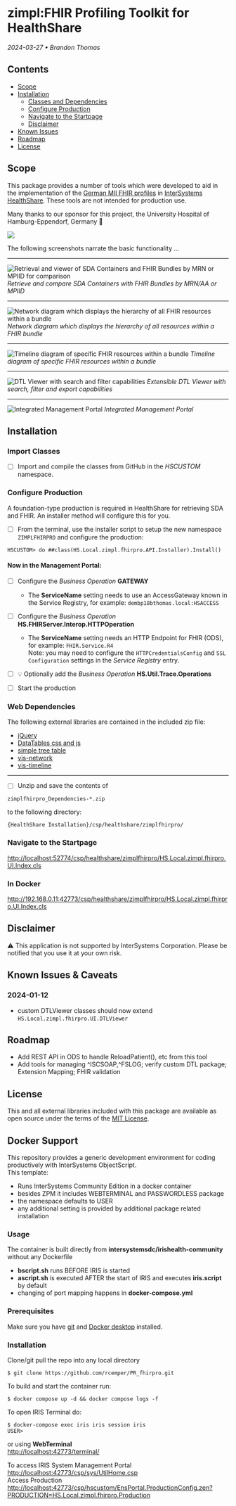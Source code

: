 # zimpl:FHIR Profiling Toolkit for HealthShare
*2024-03-27 • Brandon Thomas*

## Contents
- [Scope](#scope)
- [Installation](#installation)
    - [Classes and Dependencies](#classes-and-dependencies)
    - [Configure Production](#configure-production)
    - [Navigate to the Startpage](#navigate-to-the-startpage)
    - [Disclaimer](#disclaimer)
- [Known Issues](#known-issues)
- [Roadmap](#roadmap)
- [License](#license)

## Scope
This package provides a number of tools which were developed to aid in the implementation of the [German MII FHIR profiles](https://simplifier.net/organization/koordinationsstellemii) in [InterSystems HealthShare](https://www.intersystems.com/interoperability-platform/).  These tools are not intended for production use.

Many thanks to our sponsor for this project, the University Hospital of Hamburg-Eppendorf, Germany :tada:

[<img src="README_img/UKE_logo_klassisch.png">](https://www.uke.de)

The following screenshots narrate the basic functionality ...

---
![Retrieval and viewer of SDA Containers and FHIR Bundles by MRN or MPIID for comparison](README_img/SAFI_Datasource.png)
*Retrieve and compare SDA Containers with FHIR Bundles by MRN/AA or MPIID*

---
![Network diagram which displays the hierarchy of all FHIR resources within a bundle](README_img/SAFI_FHIR-Network.png)
*Network diagram which displays the hierarchy of all resources within a FHIR bundle*

---
![Timeline diagram of specific FHIR resources within a bundle](README_img/SAFI_FHIR-Timeline.png)
*Timeline diagram of specific FHIR resources within a bundle*

---
![DTL Viewer with search and filter capabilities](README_img/DTL-Viewer.png)
*Extensible DTL Viewer with search, filter and export capabilities*

---
![Integrated Management Portal](README_img/SMP.png)
*Integrated Management Portal*


## Installation
### Import Classes
- [ ] Import and compile the classes from GitHub in the *HSCUSTOM* namespace.

### Configure Production
A foundation-type production is required in HealthShare for retrieving SDA and FHIR. An installer method will configure this for you.

- [ ] From the terminal, use the installer script to setup the new namespace `ZIMPLFHIRPRO` and configure the production:
``` objectscript
HSCUSTOM> do ##class(HS.Local.zimpl.fhirpro.API.Installer).Install()
```
#### Now in the Management Portal:

- [ ] Configure the *Business Operation* **GATEWAY**
    - The **ServiceName** setting needs to use an AccessGateway known in the Service Registry, for example: `dembp18bthomas.local:HSACCESS`
- [ ] Configure the *Business Operation* **HS.FHIRServer.Interop.HTTPOperation**
    - The **ServiceName** setting needs an HTTP Endpoint for FHIR (ODS), for example: `FHIR.Service.R4`  
    Note: you may need to configure the `HTTPCredentialsConfig` and  `SSL Configuration` settings in the *Service Registry* entry.
- [ ] :bulb: Optionally add the *Business Operation* **HS.Util.Trace.Operations** 

- [ ] Start the production

### Web Dependencies
The following external libraries are contained in the included zip file:
- [jQuery](https://jquery.com/)
- [DataTables css and js](https://datatables.net/)
- [simple tree table](https://github.com/kanety/jquery-simple-tree-table)
- [vis-network](https://visjs.org/)
- [vis-timeline](https://visjs.org/)

---
- [ ] Unzip and save the contents of 

`zimplfhirpro_Dependencies-*.zip` 

to the following directory:

`{HealthShare Installation}/csp/healthshare/zimplfhirpro/`

### Navigate to the Startpage
<http://localhost:52774/csp/healthshare/zimplfhirpro/HS.Local.zimpl.fhirpro.UI.Index.cls>
### In Docker
<http://192.168.0.11:42773/csp/healthshare/zimplfhirpro/HS.Local.zimpl.fhirpro.UI.Index.cls>
## Disclaimer
:warning: This application is not supported by InterSystems Corporation. Please be notified that you use it at your own risk.

## Known Issues & Caveats
### 2024-01-12
- custom DTLViewer classes should now extend 
`HS.Local.zimpl.fhirpro.UI.DTLViewer`

## Roadmap
- Add REST API in ODS to handle ReloadPatient(), etc from this tool
- Add tools for managing ^ISCSOAP,^FSLOG; verify custom DTL package; Extension Mapping; FHIR validation

## License
This and all external libraries included with this package are available as open source under the terms of the [MIT License](https://opensource.org/license/MIT).

## Docker Support
This repository provides a generic development environment 
for coding productively with InterSystems ObjectScript.    
This template:   
* Runs InterSystems Community Edition in a docker container
* besides ZPM it includes WEBTERMINAL and PASSWORDLESS package
* the namespace defaults to USER
* any additional setting is provided by additional package related installation
 
### Usage
The container is built directly from **intersystemsdc/irishealth-community** without any Dockerfile
- **bscript.sh** runs BEFORE IRIS is started  
- **ascript.sh** is executed AFTER the start of IRIS and executes **iris.script** by default
- changing of port mapping happens in **docker-compose.yml** 

### Prerequisites
Make sure you have [git](https://git-scm.com/book/en/v2/Getting-Started-Installing-Git) and [Docker desktop](https://www.docker.com/products/docker-desktop) installed.
### Installation
Clone/git pull the repo into any local directory
```
$ git clone https://github.com/rcemper/PR_fhirpro.git
```
To build and start the container run:
```
$ docker compose up -d && docker compose logs -f
```
To open IRIS Terminal do:
```
$ docker-compose exec iris iris session iris
USER>
```
or using **WebTerminal**    
<http://localhost:42773/terminal/>    

To access IRIS System Management Portal    
<http://localhost:42773/csp/sys/UtilHome.csp>    
Access Production   
<http://localhost:42773/csp/hscustom/EnsPortal.ProductionConfig.zen?PRODUCTION=HS.Local.zimpl.fhirpro.Production>   
```